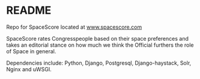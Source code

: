# README #
Repo for SpaceScore located at www.spacescore.com

SpaceScore rates Congresspeople based on their space preferences and takes an editorial stance on how much we think the Official furthers the role of Space in general.

Dependencies include: Python, Django, Postgresql, Django-haystack, Solr, Nginx and uWSGI.